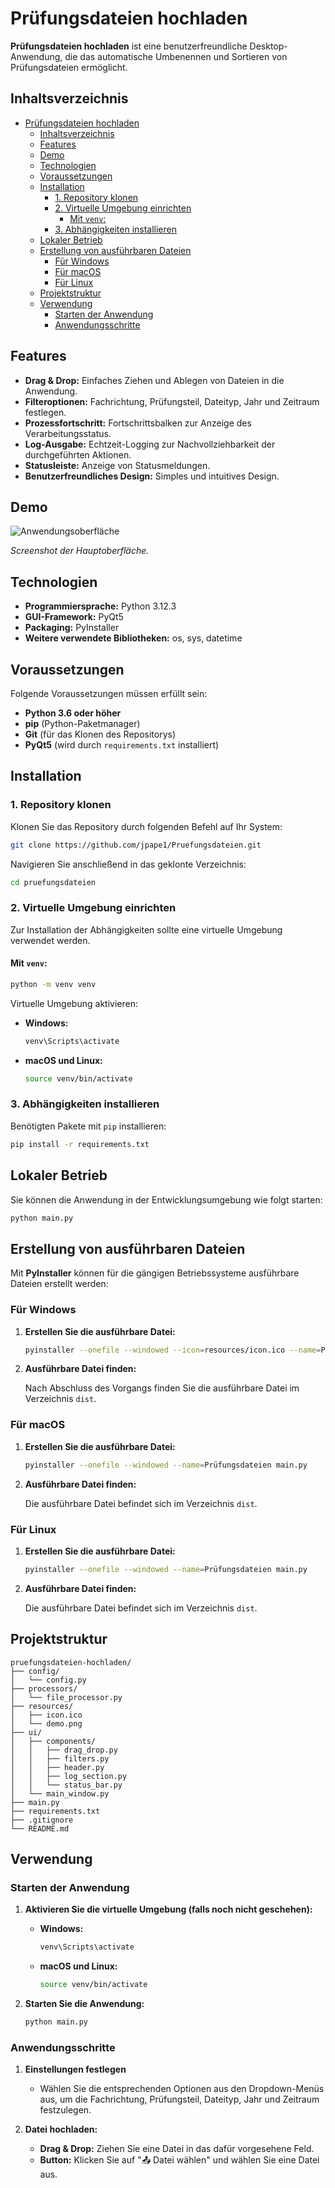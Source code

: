# Prüfungsdateien hochladen

**Prüfungsdateien hochladen** ist eine benutzerfreundliche Desktop-Anwendung, die das automatische Umbenennen und Sortieren von Prüfungsdateien ermöglicht.

## Inhaltsverzeichnis

- [Prüfungsdateien hochladen](#prüfungsdateien-hochladen)
  - [Inhaltsverzeichnis](#inhaltsverzeichnis)
  - [Features](#features)
  - [Demo](#demo)
  - [Technologien](#technologien)
  - [Voraussetzungen](#voraussetzungen)
  - [Installation](#installation)
    - [1. Repository klonen](#1-repository-klonen)
    - [2. Virtuelle Umgebung einrichten](#2-virtuelle-umgebung-einrichten)
      - [Mit `venv`:](#mit-venv)
    - [3. Abhängigkeiten installieren](#3-abhängigkeiten-installieren)
  - [Lokaler Betrieb](#lokaler-betrieb)
  - [Erstellung von ausführbaren Dateien](#erstellung-von-ausführbaren-dateien)
    - [Für Windows](#für-windows)
    - [Für macOS](#für-macos)
    - [Für Linux](#für-linux)
  - [Projektstruktur](#projektstruktur)
  - [Verwendung](#verwendung)
    - [Starten der Anwendung](#starten-der-anwendung)
    - [Anwendungsschritte](#anwendungsschritte)

## Features

- **Drag & Drop:** Einfaches Ziehen und Ablegen von Dateien in die Anwendung.
- **Filteroptionen:** Fachrichtung, Prüfungsteil, Dateityp, Jahr und Zeitraum festlegen.
- **Prozessfortschritt:** Fortschrittsbalken zur Anzeige des Verarbeitungsstatus.
- **Log-Ausgabe:** Echtzeit-Logging zur Nachvollziehbarkeit der durchgeführten Aktionen.
- **Statusleiste:** Anzeige von Statusmeldungen.
- **Benutzerfreundliches Design:** Simples und intuitives Design.

## Demo

![Anwendungsoberfläche](resources/demo.png)

*Screenshot der Hauptoberfläche.*

## Technologien

- **Programmiersprache:** Python 3.12.3
- **GUI-Framework:** PyQt5
- **Packaging:** PyInstaller
- **Weitere verwendete Bibliotheken:** os, sys, datetime

## Voraussetzungen

Folgende Voraussetzungen müssen erfüllt sein:

- **Python 3.6 oder höher**
- **pip** (Python-Paketmanager)
- **Git** (für das Klonen des Repositorys)
- **PyQt5** (wird durch `requirements.txt` installiert)

## Installation

### 1. Repository klonen

Klonen Sie das Repository durch folgenden Befehl auf Ihr System:

```bash
git clone https://github.com/jpape1/Pruefungsdateien.git
```

Navigieren Sie anschließend in das geklonte Verzeichnis:

```bash
cd pruefungsdateien
```

### 2. Virtuelle Umgebung einrichten

Zur Installation der Abhängigkeiten sollte eine virtuelle Umgebung verwendet werden.

#### Mit `venv`:

```bash
python -m venv venv
```

Virtuelle Umgebung aktivieren:

- **Windows:**

  ```bash
  venv\Scripts\activate
  ```

- **macOS und Linux:**

  ```bash
  source venv/bin/activate
  ```

### 3. Abhängigkeiten installieren

Benötigten Pakete mit `pip` installieren:

```bash
pip install -r requirements.txt
```

## Lokaler Betrieb

Sie können die Anwendung in der Entwicklungsumgebung wie folgt starten:

```bash
python main.py
```

## Erstellung von ausführbaren Dateien

Mit **PyInstaller** können für die gängigen Betriebssysteme ausführbare Dateien erstellt werden:

### Für Windows

1. **Erstellen Sie die ausführbare Datei:**

   ```bash
   pyinstaller --onefile --windowed --icon=resources/icon.ico --name=Prüfungsdateien main.py
   ```

2. **Ausführbare Datei finden:**

   Nach Abschluss des Vorgangs finden Sie die ausführbare Datei im Verzeichnis `dist`.

### Für macOS

1. **Erstellen Sie die ausführbare Datei:**

   ```bash
   pyinstaller --onefile --windowed --name=Prüfungsdateien main.py
   ```

2. **Ausführbare Datei finden:**

   Die ausführbare Datei befindet sich im Verzeichnis `dist`.

### Für Linux

1. **Erstellen Sie die ausführbare Datei:**

   ```bash
   pyinstaller --onefile --windowed --name=Prüfungsdateien main.py
   ```

2. **Ausführbare Datei finden:**

   Die ausführbare Datei befindet sich im Verzeichnis `dist`.

## Projektstruktur

```
pruefungsdateien-hochladen/
├── config/
│   └── config.py
├── processors/
│   └── file_processor.py
├── resources/
│   ├── icon.ico
│   └── demo.png
├── ui/
│   ├── components/
│   │   ├── drag_drop.py
│   │   ├── filters.py
│   │   ├── header.py
│   │   ├── log_section.py
│   │   └── status_bar.py
│   └── main_window.py
├── main.py
├── requirements.txt
├── .gitignore
└── README.md
```

## Verwendung

### Starten der Anwendung

1. **Aktivieren Sie die virtuelle Umgebung (falls noch nicht geschehen):**

   - **Windows:**

     ```bash
     venv\Scripts\activate
     ```

   - **macOS und Linux:**

     ```bash
     source venv/bin/activate
     ```

2. **Starten Sie die Anwendung:**

   ```bash
   python main.py
   ```

### Anwendungsschritte

1. **Einstellungen festlegen**
   - Wählen Sie die entsprechenden Optionen aus den Dropdown-Menüs aus, um die Fachrichtung, Prüfungsteil, Dateityp, Jahr und Zeitraum festzulegen.

2. **Datei hochladen:**
   - **Drag & Drop:** Ziehen Sie eine Datei in das dafür vorgesehene Feld.
   - **Button:** Klicken Sie auf "📤 Datei wählen" und wählen Sie eine Datei aus.

